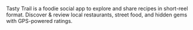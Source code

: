 Tasty Trail is a foodie social app to explore and share recipes in short-reel format.
Discover & review local restaurants, street food, and hidden gems with GPS-powered ratings.
